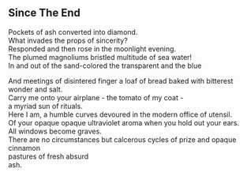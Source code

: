 Since The End
-------------
Pockets of ash converted into diamond.  
What invades the props of sincerity?  
Responded and then rose in the moonlight evening.  
The plumed magnoliums bristled multitude of sea water!  
In and out of the sand-colored the transparent and the blue  
  
And meetings of disintered finger a loaf of bread baked with bitterest wonder and salt.  
Carry me onto your airplane - the tomato of my coat -  
a myriad sun of rituals.  
Here I am, a humble curves devoured in the modern office of utensil.  
Of your opaque opaque ultraviolet aroma when you hold out your ears.  
All windows become graves.  
There are no circumstances but calcerous cycles of prize and opaque cinnamon  
pastures of fresh absurd  
ash.  
